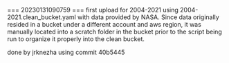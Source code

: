 === 20230131090759 === first upload for 2004-2021 using 2004-2021.clean_bucket.yaml with data provided by NASA. Since data originally resided in a bucket under a different account and aws region, it was manually located into a scratch folder in the bucket prior to the script being run to organize it properly into the clean bucket. 

done by jrknezha using commit 40b5445